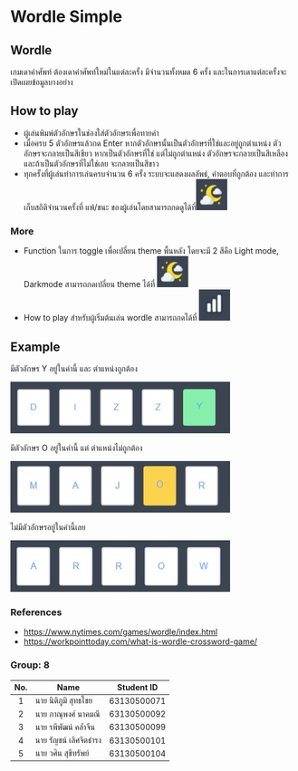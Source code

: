 
# Wordle Simple

## Wordle

เกมเดาคำศัพท์ ต้องเดาคำศัพท์ใหม่ในแต่ละครั้ง มีจำนวนทั้งหมด 6 ครั้ง และในการเดาแต่ละครั้งจะเปิดเผยข้อมูลบางอย่าง

## How to play
- ผู้เล่นพิมพ์ตัวอักษรในช่องใส่ตัวอักษรเพื่อทายคำ
- เมื่อครบ 5 ตัวอักษรแล้วกด Enter หากตัวอักษรนั้นเป็นตัวอักษรที่ใช่และอยู่ถูกตำแหน่ง ตัวอักษรจะกลายเป็นสีเขียว หากเป็นตัวอักษรที่ใช่ แต่ไม่ถูกตำแหน่ง ตัวอักษรจะกลายเป็นสีเหลือง และถ้าเป็นตัวอักษรที่ไม่ใช่เลย จะกลายเป็นสีขาว
- ทุกครั้งที่ผู้เล่นทำการเล่นครบจำนวน 6 ครั้ง ระบบจะแสดงผลลัพธ์, คำตอบที่ถูกต้อง และทำการเก็บสถิติจำนวนครั้งที่ แพ้/ชนะ ของผู้เล่นโดยสามารถกดดูได้ที่![toggle_theme](https://github.com/tuskingcup/wording/blob/main/src/assets/themes.jpg)
### More
- Function ในการ toggle เพื่อเปลี่ยน theme พื้นหลัง โดยจะมี 2 สีคือ Light mode, Darkmode สามารถกดเปลี่ยน theme ได้ที่ ![toggle_theme](https://github.com/tuskingcup/wording/blob/main/src/assets/themes.jpg)
- How to play สำหรับผู้เริ่มต้นเล่น wordle สามารถกดได้ที่ ![howto](https://github.com/tuskingcup/wording/blob/main/src/assets/winlose.jpg)

## Example
มีตัวอักษร Y อยู่ในคำนี้ และ ตำแหน่งถูกต้อง

![correct](https://github.com/tuskingcup/wording/blob/main/src/assets/correct.jpg)

มีตัวอักษร O อยู่ในคำนี้ แต่ ตำแหน่งไม่ถูกต้อง

![present](https://github.com/tuskingcup/wording/blob/main/src/assets/present.jpg)

ไม่มีตัวอักษรอยู่ในคำนี้เลย

![absent](https://github.com/tuskingcup/wording/blob/main/src/assets/absent.jpg)

### References
- https://www.nytimes.com/games/wordle/index.html
- https://workpointtoday.com/what-is-wordle-crossword-game/

### Group: 8 
| No. | Name              | Student ID   |
|:---:|-------------------|--------------|
|  1  | นาย นิติภูมิ สุทธไชย    | 63130500071  |
|  2  | นาย ภาณุพงศ์ นาคมณี    | 63130500092  |
|  3  | นาย รพีพัฒน์ คล้ำจีน     | 63130500099 |
|  4  | นาย รัญชน์ เลิศจิตธำรง    | 63130500101  |
|  5  | นาย วศิน สุขีทรัพย์   | 63130500104 |

